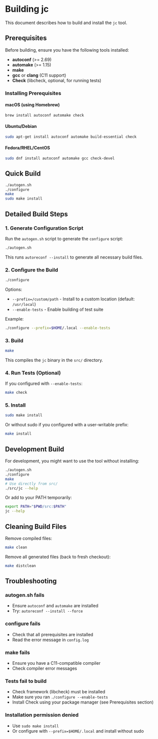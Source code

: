# Building jc

This document describes how to build and install the `jc` tool.

## Prerequisites

Before building, ensure you have the following tools installed:

- **autoconf** (>= 2.69)
- **automake** (>= 1.15)
- **make**
- **gcc** or **clang** (C11 support)
- **Check** (libcheck, optional, for running tests)

### Installing Prerequisites

#### macOS (using Homebrew)
```bash
brew install autoconf automake check
```

#### Ubuntu/Debian
```bash
sudo apt-get install autoconf automake build-essential check
```

#### Fedora/RHEL/CentOS
```bash
sudo dnf install autoconf automake gcc check-devel
```

## Quick Build

```bash
./autogen.sh
./configure
make
sudo make install
```

## Detailed Build Steps

### 1. Generate Configuration Script

Run the `autogen.sh` script to generate the `configure` script:

```bash
./autogen.sh
```

This runs `autoreconf --install` to generate all necessary build files.

### 2. Configure the Build

```bash
./configure
```

Options:
- `--prefix=/custom/path` - Install to a custom location (default: `/usr/local`)
- `--enable-tests` - Enable building of test suite

Example:
```bash
./configure --prefix=$HOME/.local --enable-tests
```

### 3. Build

```bash
make
```

This compiles the `jc` binary in the `src/` directory.

### 4. Run Tests (Optional)

If you configured with `--enable-tests`:

```bash
make check
```

### 5. Install

```bash
sudo make install
```

Or without sudo if you configured with a user-writable prefix:
```bash
make install
```

## Development Build

For development, you might want to use the tool without installing:

```bash
./autogen.sh
./configure
make
# Use directly from src/
./src/jc --help
```

Or add to your PATH temporarily:
```bash
export PATH="$PWD/src:$PATH"
jc --help
```

## Cleaning Build Files

Remove compiled files:
```bash
make clean
```

Remove all generated files (back to fresh checkout):
```bash
make distclean
```

## Troubleshooting

### autogen.sh fails
- Ensure `autoconf` and `automake` are installed
- Try: `autoreconf --install --force`

### configure fails
- Check that all prerequisites are installed
- Read the error message in `config.log`

### make fails
- Ensure you have a C11-compatible compiler
- Check compiler error messages

### Tests fail to build
- Check framework (libcheck) must be installed
- Make sure you ran `./configure --enable-tests`
- Install Check using your package manager (see Prerequisites section)

### Installation permission denied
- Use `sudo make install`
- Or configure with `--prefix=$HOME/.local` and install without sudo
